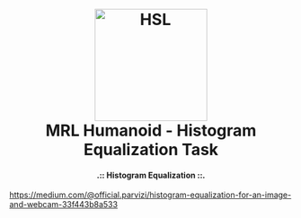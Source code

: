 <h1 align="center">
  <br>
  <a href="https://github.com/mrl-hsl"><img src="https://s6.uupload.ir/files/hsl_0dhk.png" alt="HSL" width="200"></a>
  <br>
  MRL Humanoid - Histogram Equalization Task
  <br>
</h1>

<b><h4 align="center">.:: Histogram Equalization ::.</h4></b>

https://medium.com/@official.parvizi/histogram-equalization-for-an-image-and-webcam-33f443b8a533
